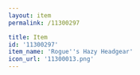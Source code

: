 ```yaml
---
layout: item
permalink: /11300297

title: Item
id: '11300297'
item_name: 'Rogue''s Hazy Headgear'
icon_url: '11300013.png'
---
```

